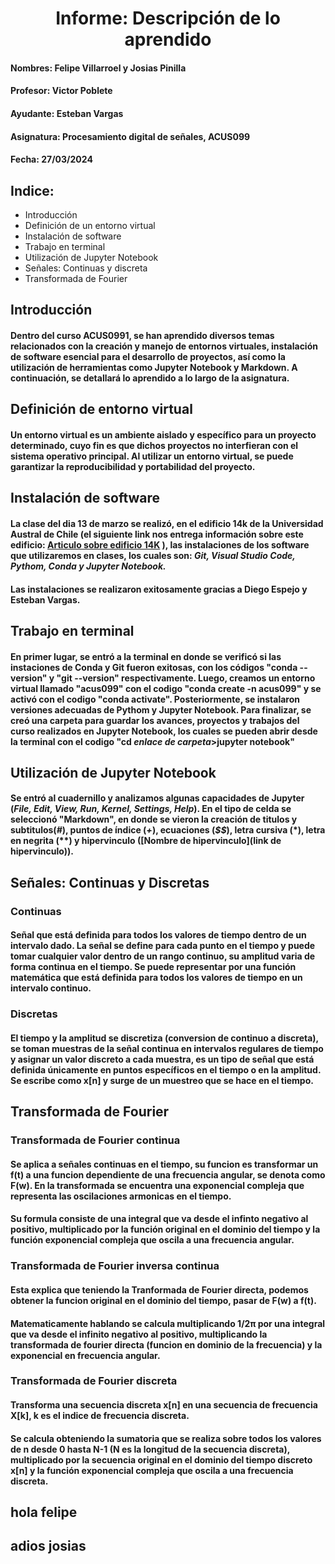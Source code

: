 # <center>**Informe: Descripción de lo aprendido**
#### Nombres: Felipe Villarroel y Josias Pinilla
#### Profesor: Victor Poblete
#### Ayudante: Esteban Vargas
#### Asignatura: Procesamiento digital de señales, ACUS099
#### Fecha: 27/03/2024
## Indice:
+ Introducción
+ Definición de un entorno virtual
+ Instalación de software
+ Trabajo en terminal
+ Utilización de Jupyter Notebook
+ Señales: Continuas y discreta
+ Transformada de Fourier
## Introducción
#### Dentro del curso ACUS0991, se han aprendido diversos temas relacionados con la creación y manejo de entornos virtuales, instalación de software esencial para el desarrollo de proyectos, así como la utilización de herramientas como Jupyter Notebook y Markdown. A continuación, se detallará lo aprendido a lo largo de la asignatura.
## Definición de entorno virtual
#### Un entorno virtual es un ambiente aislado y específico para un proyecto determinado, cuyo fin es que dichos proyectos no interfieran con el sistema operativo principal. Al utilizar un entorno virtual, se puede garantizar la reproducibilidad y portabilidad del proyecto.
## Instalación de software
#### La clase del dia 13 de marzo se realizó, en el edificio 14k de la Universidad Austral de Chile (el siguiente link nos entrega información sobre este edificio: [Articulo sobre edificio 14K](https://diario.uach.cl/14k-el-nuevo-centro-de-innovacion-emprendimiento-y-tecnologia-de-la-universidad-austral-de-chile/) ), las instalaciones de los software que utilizaremos en clases, los cuales son: *Git, Visual Studio Code, Pythom, Conda y Jupyter Notebook.*
#### Las instalaciones se realizaron exitosamente gracias a Diego Espejo y Esteban Vargas. 
## Trabajo en terminal
#### En primer lugar, se entró a la terminal en donde se verificó si las instaciones de Conda y Git fueron exitosas, con los códigos "**conda --version**" y "**git --version**" respectivamente. Luego, creamos un entorno virtual llamado "acus099" con el codigo "**conda create -n acus099**" y se activó con el codigo "**conda activate**". Posteriormente, se instalaron versiones adecuadas de Pythom y Jupyter Notebook. Para finalizar, se creó una carpeta para guardar los avances, proyectos y trabajos del curso realizados en Jupyter Notebook, los cuales se pueden abrir desde la terminal con el codigo "**cd *enlace de carpeta*>jupyter notebook**"
## Utilización de Jupyter Notebook
#### Se entró al cuadernillo y analizamos algunas capacidades de Jupyter (*File, Edit, View, Run, Kernel, Settings, Help*). En el tipo de celda se seleccionó "Markdown", en donde se vieron la creación de titulos y subtitulos(*#*), puntos de índice (*+*), ecuaciones (*$$*), letra cursiva (*), letra en negrita (**) y hipervinculo ([Nombre de hipervinculo](link de hipervinculo)).
## Señales: Continuas y Discretas
### Continuas
#### Señal que está definida para todos los valores de tiempo dentro de un intervalo dado. La señal se define para cada punto en el tiempo y puede tomar cualquier valor dentro de un rango continuo, su amplitud varia de forma continua en el tiempo. Se puede representar por una función matemática que está definida para todos los valores de tiempo en un intervalo continuo.
### Discretas
#### El tiempo y la amplitud se discretiza (conversion de continuo a discreta), se toman muestras de la señal continua en intervalos regulares de tiempo y asignar un valor discreto a cada muestra, es un tipo de señal que está definida únicamente en puntos específicos en el tiempo o en la amplitud. Se escribe como x[n] y surge de un muestreo que se hace en el tiempo.
## Transformada de Fourier 
### Transformada de Fourier continua
#### Se aplica a señales continuas en el tiempo, su funcion es transformar un f(t) a una funcion dependiente de una frecuencia angular, se denota como F(w). En la transformada se encuentra una exponencial compleja que representa las oscilaciones armonicas en el tiempo.
#### Su formula consiste de una integral que va desde el infinto negativo al positivo, multiplicado por la función original en el dominio del tiempo y la función exponencial compleja que oscila a una frecuencia angular.
### Transformada de Fourier inversa continua
#### Esta explica que teniendo la Tranformada de Fourier directa, podemos obtener la funcion original en el dominio del tiempo, pasar de F(w) a f(t).
#### Matematicamente hablando se calcula multiplicando 1/2π por una integral que va desde el infinito negativo al positivo, multiplicando la transformada de fourier directa (funcion en dominio de la frecuencia) y la exponencial en frecuencia angular.
### Transformada de Fourier discreta
#### Transforma una secuencia discreta x[n] en una secuencia de frecuencia X[k], k es el indice de frecuencia discreta.
#### Se calcula obteniendo la sumatoria que se realiza sobre todos los valores de n desde 0 hasta N-1 (N es la longitud de la secuencia discreta), multiplicado por la secuencia original en el dominio del tiempo discreto x[n] y la función exponencial compleja que oscila a una frecuencia discreta. 
## hola felipe
## adios josias